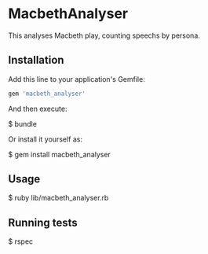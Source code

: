 # MacbethAnalyser

This analyses Macbeth play, counting speechs by persona.

## Installation

Add this line to your application's Gemfile:

```ruby
gem 'macbeth_analyser'
```

And then execute:

  $ bundle

Or install it yourself as:

  $ gem install macbeth_analyser

## Usage

  $ ruby lib/macbeth_analyser.rb
  
## Running tests

  $ rspec

